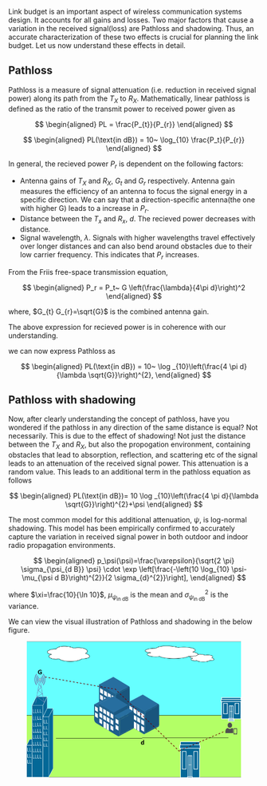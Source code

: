 Link budget is an important aspect of wireless communication systems design. It accounts for all gains and losses. Two major factors that cause a variation in the received signal(loss) are Pathloss and shadowing. Thus, an accurate characterization of these two effects is crucial for planning the link budget. Let us now understand these effects in detail.

## Pathloss
Pathloss is a measure of signal attenuation (i.e. reduction in received signal power) along its path from the $T_{X}$ to $R_{X}$. Mathematically, linear pathloss is defined as the ratio of the transmit power to received power given as

$$
\begin{aligned}
    PL = \frac{P_{t}}{P_{r}}
\end{aligned}
$$

$$
\begin{aligned}
    PL(\text{in dB}) = 10~ \log_{10} \frac{P_t}{P_{r}}
\end{aligned}
$$

In general, the recieved power $P_r$ is dependent on the following factors:
- Antenna gains of $T_X$ and $R_X$, $G_t$ and $G_r$ respectively. Antenna gain measures the efficiency of an antenna to focus the signal energy in a specific direction. We can say that a direction-specific antenna(the one with higher G) leads to a increase in $P_r$.
- Distance between the $T_{x}$ and $R_{x}$, $d$. The recieved power decreases with distance. 
- Signal wavelength, $\lambda$. Signals with higher wavelengths travel effectively over longer distances and can also bend around obstacles due to their low carrier frequency. This indicates that $P_r$ increases.

From the Friis free-space transmission equation,

$$
\begin{aligned}
    P_r = P_t~ G \left(\frac{\lambda}{4\pi d}\right)^2
\end{aligned}
$$

where, $G_{t} G_{r}=\sqrt{G}$ is the combined antenna gain.

The above expression for recieved power is in coherence with our understanding.

we can now express Pathloss as

$$
\begin{aligned}
    PL(\text{in dB}) = 10~ \log _{10}\left(\frac{4 \pi d}{\lambda \sqrt{G}}\right)^{2},
\end{aligned}
$$


## Pathloss with shadowing
Now, after clearly understanding the concept of pathloss, have you wondered if the pathloss in any direction of the same distance is equal? Not necessarily. This is due to the effect of shadowing! Not just the distance between the $T_{X}$ and $R_{X}$, but also the propogation environment, containing obstacles that lead to absorption, reflection, and scattering etc of the signal leads to an attenuation of the received signal power. This attenuation is a random value. This leads to an additional term in the pathloss equation as follows

$$
\begin{aligned}
    PL(\text{in dB})= 10 \log _{10}\left(\frac{4 \pi d}{\lambda \sqrt{G}}\right)^{2}+\psi
\end{aligned}
$$

The most common model for this additional attenuation, $\psi$, is log-normal shadowing. This model has been empirically confirmed to accurately capture the variation in received signal power in both outdoor and indoor radio propagation environments.

$$
\begin{aligned}
    p_\psi(\psi)=\frac{\varepsilon}{\sqrt{2 \pi} \sigma_{\psi_{d B}} \psi} \cdot \exp \left[\frac{-\left(10 \log_{10} \psi-\mu_{\psi d B}\right)^{2}}{2 \sigma_{d}^{2}}\right],
\end{aligned}
$$

where $\xi=\frac{10}{\ln 10}$, $\mu_{\psi_{\text{in dB}}}$ is the mean and $\sigma_{\psi_{\text{in dB}}}^{2}$ is the variance.

We can view the visual illustration of Pathloss and shadowing in the below figure.

<p align="center">
<img src="./images/exp1.png" width="430">
</p>

